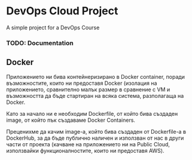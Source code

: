 # DevOps Cloud Project

A simple project for a DevOps Course 

### TODO: Documentation

## Docker

Приложението ни бива контейнеризирано в Docker container, поради възможностите, които ни предоставя Docker (изолация на приложението, сравнително малък размер в сравнение с VM и възможността да бъде стартиран на всяка система, разполагаща на Docker. 

Като за начало ни е необходим Dockerfile, от който бива създаден image, от който пък създаваме Docker Containers. 

Преценихме да качим image-a, който бива създаден от Dockerfile-a в DockerHub, за да бъде публично наличен и използван от нас в други части от проекта (качване на приложението ни на Public Cloud, използвайки функционалностите, които ни предоставя AWS).

